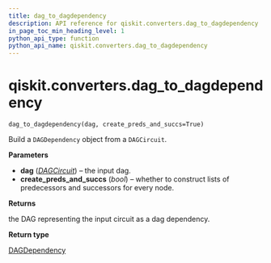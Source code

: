 ```yaml
---
title: dag_to_dagdependency
description: API reference for qiskit.converters.dag_to_dagdependency
in_page_toc_min_heading_level: 1
python_api_type: function
python_api_name: qiskit.converters.dag_to_dagdependency
---
```


# qiskit.converters.dag\_to\_dagdependency

<span id="qiskit.converters.dag_to_dagdependency" />

`dag_to_dagdependency(dag, create_preds_and_succs=True)`

Build a `DAGDependency` object from a `DAGCircuit`.

**Parameters**

*   **dag** ([*DAGCircuit*](qiskit.dagcircuit.DAGCircuit "qiskit.dagcircuit.DAGCircuit")) – the input dag.
*   **create\_preds\_and\_succs** (*bool*) – whether to construct lists of predecessors and successors for every node.

**Returns**

the DAG representing the input circuit as a dag dependency.

**Return type**

[DAGDependency](qiskit.dagcircuit.DAGDependency "qiskit.dagcircuit.DAGDependency")

